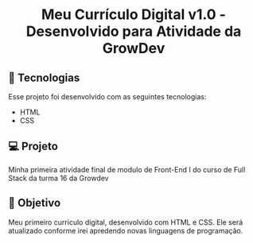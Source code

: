 <h1 align="center">Meu Currículo Digital v1.0 - Desenvolvido para Atividade da GrowDev</h1>



## 🚀 Tecnologias

Esse projeto foi desenvolvido com as seguintes tecnologias:

-   HTML
-   CSS

## 💻 Projeto

Minha primeira atividade final de modulo de Front-End I do curso de Full Stack da turma 16 da Growdev

## 🚀 Objetivo

Meu primeiro curriculo digital, desenvolvido com HTML e CSS.
Ele será atualizado conforme irei apredendo novas linguagens de programação.
